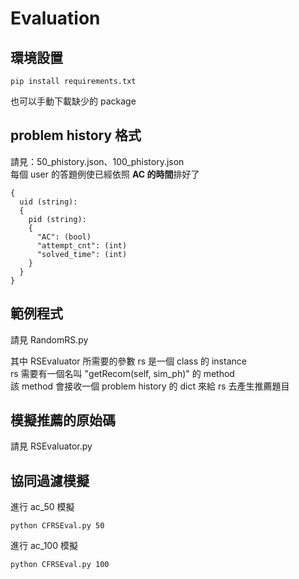 # Evaluation

## 環境設置
```
pip install requirements.txt
```
也可以手動下載缺少的 package

## problem history 格式

請見：50_phistory.json、100_phistory.json </br>
每個 user 的答題例使已經依照 **AC 的時間**排好了

```
{
  uid (string):
  {
    pid (string):
    {
      "AC": (bool)
      "attempt_cnt": (int)
      "solved_time": (int)
    }
  }
}
```

## 範例程式
請見 RandomRS.py

其中 RSEvaluator 所需要的參數 rs 是一個 class 的 instance </br>
rs 需要有一個名叫 "getRecom(self, sim_ph)" 的 method </br>
該 method 會接收一個 problem history 的 dict 來給 rs 去產生推薦題目

## 模擬推薦的原始碼
請見 RSEvaluator.py

## 協同過濾模擬
進行 ac_50 模擬
```
python CFRSEval.py 50
```
進行 ac_100 模擬
```
python CFRSEval.py 100
```
